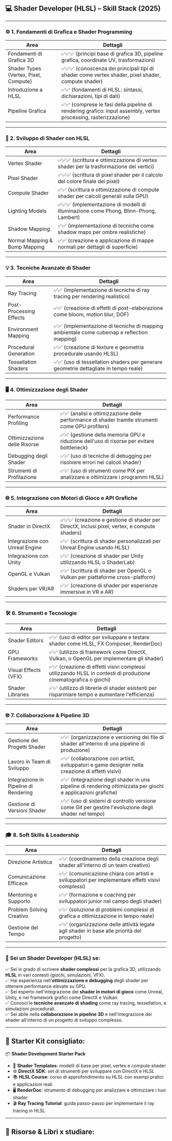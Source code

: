 ## 💻 **Shader Developer (HLSL) – Skill Stack (2025)**

---

### ⚙️ 1. **Fondamenti di Grafica e Shader Programming**

| Area                                  | Dettagli                                                                                                        |
| ------------------------------------- | --------------------------------------------------------------------------------------------------------------- |
| Fondamenti di Grafica 3D              | ✅✅✅ (principi base di grafica 3D, pipeline grafica, coordinate UV, trasformazioni)                           |
| Shader Types (Vertex, Pixel, Compute) | ✅✅✅ (conoscenza dei principali tipi di shader come vertex shader, pixel shader, compute shader)              |
| Introduzione a HLSL                   | ✅✅ (fondamenti di HLSL: sintassi, dichiarazioni, tipi di dati)                                                |
| Pipeline Grafica                      | ✅✅ (comprese le fasi della pipeline di rendering grafico: input assembly, vertex processing, rasterizzazione) |

---

### 🎨 2. **Sviluppo di Shader con HLSL**

| Area                          | Dettagli                                                                               |
| ----------------------------- | -------------------------------------------------------------------------------------- |
| Vertex Shader                 | ✅✅✅ (scrittura e ottimizzazione di vertex shader per la trasformazione dei vertici) |
| Pixel Shader                  | ✅✅✅ (scrittura di pixel shader per il calcolo del colore finale dei pixel)          |
| Compute Shader                | ✅✅ (scrittura e ottimizzazione di compute shader per calcoli generali sulla GPU)     |
| Lighting Models               | ✅✅✅ (implementazione di modelli di illuminazione come Phong, Blinn-Phong, Lambert)  |
| Shadow Mapping                | ✅✅ (implementazione di tecniche come shadow maps per ombre realistiche)              |
| Normal Mapping & Bump Mapping | ✅✅ (creazione e applicazione di mappe normali per dettagli di superficie)            |

---

### 💡 3. **Tecniche Avanzate di Shader**

| Area                    | Dettagli                                                                                   |
| ----------------------- | ------------------------------------------------------------------------------------------ |
| Ray Tracing             | ✅✅ (implementazione di tecniche di ray tracing per rendering realistico)                 |
| Post-Processing Effects | ✅✅ (creazione di effetti di post-elaborazione come bloom, motion blur, DOF)              |
| Environment Mapping     | ✅✅ (implementazione di tecniche di mapping ambientale come cubemap e reflection mapping) |
| Procedural Generation   | ✅✅ (creazione di texture e geometria procedurale usando HLSL)                            |
| Tessellation Shaders    | ✅✅ (uso di tessellation shaders per generare geometrie dettagliate in tempo reale)       |

---

### 🖥️ 4. **Ottimizzazione degli Shader**

| Area                         | Dettagli                                                                                         |
| ---------------------------- | ------------------------------------------------------------------------------------------------ |
| Performance Profiling        | ✅✅ (analisi e ottimizzazione delle performance di shader tramite strumenti come GPU profilers) |
| Ottimizzazione delle Risorse | ✅✅ (gestione della memoria GPU e riduzione dell'uso di risorse per evitare bottleneck)         |
| Debugging degli Shader       | ✅✅ (uso di tecniche di debugging per risolvere errori nei calcoli shader)                      |
| Strumenti di Profilazione    | ✅✅ (uso di strumenti come PIX per analizzare e ottimizzare i programmi HLSL)                   |

---

### 🌐 5. **Integrazione con Motori di Gioco e API Grafiche**

| Area                           | Dettagli                                                                                      |
| ------------------------------ | --------------------------------------------------------------------------------------------- |
| Shader in DirectX              | ✅✅✅ (creazione e gestione di shader per DirectX, inclusi pixel, vertex, e compute shaders) |
| Integrazione con Unreal Engine | ✅✅ (scrittura di shader personalizzati per Unreal Engine usando HLSL)                       |
| Integrazione con Unity         | ✅✅ (creazione di shader per Unity utilizzando HLSL o ShaderLab)                             |
| OpenGL e Vulkan                | ✅✅ (scrittura di shader per OpenGL o Vulkan per piattaforme cross-platform)                 |
| Shaders per VR/AR              | ✅✅ (creazione di shader per esperienze immersive in VR e AR)                                |

---

### 🛠️ 6. **Strumenti e Tecnologie**

| Area                 | Dettagli                                                                                                         |
| -------------------- | ---------------------------------------------------------------------------------------------------------------- |
| Shader Editors       | ✅✅ (uso di editor per sviluppare e testare shader come HLSL, FX Composer, RenderDoc)                           |
| GPU Frameworks       | ✅✅ (utilizzo di framework come DirectX, Vulkan, o OpenGL per implementare gli shader)                          |
| Visual Effects (VFX) | ✅✅ (creazione di effetti visivi complessi utilizzando HLSL in contesti di produzione cinematografica o giochi) |
| Shader Libraries     | ✅✅ (utilizzo di librerie di shader esistenti per risparmiare tempo e aumentare l'efficienza)                   |

---

### 🌐 7. **Collaborazione & Pipeline 3D**

| Area                                  | Dettagli                                                                                                     |
| ------------------------------------- | ------------------------------------------------------------------------------------------------------------ |
| Gestione dei Progetti Shader          | ✅✅ (organizzazione e versioning dei file di shader all'interno di una pipeline di produzione)              |
| Lavoro in Team di Sviluppo            | ✅✅ (collaborazione con artisti, sviluppatori e game designer nella creazione di effetti visivi)            |
| Integrazione in Pipeline di Rendering | ✅✅ (integrazione degli shader in una pipeline di rendering ottimizzata per giochi e applicazioni grafiche) |
| Gestione di Versioni Shader           | ✅✅ (uso di sistemi di controllo versione come Git per gestire l'evoluzione degli shader nel tempo)         |

---

### 🎓 8. **Soft Skills & Leadership**

| Area                     | Dettagli                                                                                         |
| ------------------------ | ------------------------------------------------------------------------------------------------ |
| Direzione Artistica      | ✅✅ (coordinamento della creazione degli shader all'interno di un team creativo)                |
| Comunicazione Efficace   | ✅✅ (comunicazione chiara con artisti e sviluppatori per implementare effetti visivi complessi) |
| Mentoring e Supporto     | ✅✅ (formazione e coaching per sviluppatori junior nel campo degli shader)                      |
| Problem Solving Creativo | ✅✅ (soluzione di problemi complessi di grafica e ottimizzazione in tempo reale)                |
| Gestione del Tempo       | ✅✅ (organizzazione delle attività legate agli shader in base alle priorità del progetto)       |

---

### 🏁 Sei un **Shader Developer (HLSL)** se:

✅ Sei in grado di scrivere **shader complessi** per la grafica 3D, utilizzando **HLSL** in vari contesti (giochi, simulazioni, VFX).  
✅ Hai esperienza nell'**ottimizzazione e debugging** degli shader per ottenere performance elevate su GPU.  
✅ Sei esperto nell'integrazione dei **shader in motori di gioco** come Unreal, Unity, e nei framework grafici come DirectX e Vulkan.  
✅ Conosci le **tecniche avanzate di shading** come ray tracing, tessellation, e simulazioni procedurali.  
✅ Sei abile nella **collaborazione in pipeline 3D** e nell'integrazione dei shader all'interno di un progetto di sviluppo complesso.

---

## 🎁 **Starter Kit** consigliato:

📦 **Shader Development Starter Pack**

- 🎨 **Shader Templates**: modelli di base per pixel, vertex e compute shader
- ⚙️ **DirectX SDK**: set di strumenti per sviluppare con DirectX e HLSL
- 📚 **HLSL Course**: corso di approfondimento su HLSL con esempi pratici e applicazioni reali
- 🖥️ **RenderDoc**: strumento di debugging per analizzare e ottimizzare i tuoi shader
- 🎬 **Ray Tracing Tutorial**: guida passo-passo per implementare il ray tracing in HLSL

---

## 📘 Risorse & Libri x studiare:
